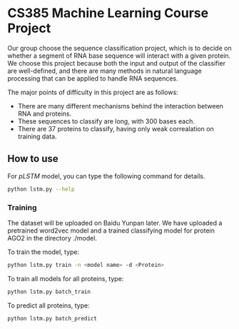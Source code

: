 # CS385 Machine Learning Course Project

Our group choose the sequence classification project, which is to decide on whether a segment of RNA base sequence will interact with a given protein. We choose this project because both the input and output of the classifier are well-defined, and there are many methods in natural language processing that can be applied to handle RNA sequences.

The major points of difficulty in this project are as follows:
* There are many different mechanisms behind the interaction between RNA and proteins. 
* These sequences to classify are long, with 300 bases each.
* There are 37 proteins to classify, having only weak correalation on training data.

## How to use
For *pLSTM* model, you can type the following command for details.
```Bash
python lstm.py --help
```

### Training
The dataset will be uploaded on Baidu Yunpan later. We have uploaded a pretrained word2vec model and a trained classifying model for protein AGO2 in the directory ./model.

To train the model, type:
```Bash
python lstm.py train -n <model name> -d <Protein>
```

To train all models for all proteins, type:
```Bash
python lstm.py batch_train
```

To predict all proteins, type:
```Bash
python lstm.py batch_predict
```
